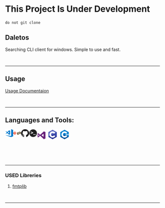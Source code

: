 # This Project Is Under Development
    do not git clone

## Daletos

Searching CLI client for windows. Simple to use and fast.

</br>

---

## Usage

<a href="https://github.com/Eshanatnight/Daletos/blob/main/USEAGE.md"> Usage Documentaion </a>

</br>

---

## Languages and Tools:

<a title="Visual Studio"><img src="https://github.com/Eshanatnight/Eshanatnight/blob/master/icons/visual-studio.png" height=30/> </a>
<img align="left" alt="Visual Studio Code" width="26px" src="https://raw.githubusercontent.com/github/explore/80688e429a7d4ef2fca1e82350fe8e3517d3494d/topics/visual-studio-code/visual-studio-code.png" />
<img align="left" alt="Git" width="26px" img src="https://raw.githubusercontent.com/github/explore/80688e429a7d4ef2fca1e82350fe8e3517d3494d/topics/git/git.png" />
<img align="left" alt="GitHub" width="26px" src="https://raw.githubusercontent.com/github/explore/78df643247d429f6cc873026c0622819ad797942/topics/github/github.png" />
<a title="C"><img src="https://github.com/Eshanatnight/Eshanatnight/blob/master/icons/c.png" height=35 /> </a>
<a title="C++"><img src="https://github.com/Eshanatnight/Eshanatnight/blob/master/icons/cpp.png" height=35/> </a>
<img align="left" alt="Terminal" width="26px" src="https://raw.githubusercontent.com/github/explore/80688e429a7d4ef2fca1e82350fe8e3517d3494d/topics/terminal/terminal.png" />

<br />
<br />
<br />

---

### USED Libreries

1. <a href= "https://github.com/fmtlib/fmt" > fmtplib </a>

</br>

---
